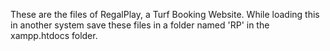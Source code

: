 These are the files of RegalPlay, a Turf Booking Website. While loading this in another system save these files in a folder named 'RP' in the xampp.htdocs folder.
